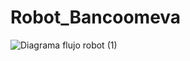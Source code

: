 # Robot_Bancoomeva


![Diagrama flujo robot (1)](https://user-images.githubusercontent.com/88993846/143071285-e30d2b25-7d8f-45bb-8fb6-b72754c3a57c.jpg)
